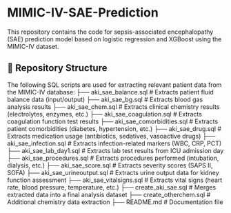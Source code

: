 # MIMIC-IV-SAE-Prediction
This repository contains the code for sepsis-associated encephalopathy (SAE) prediction model based on logistic regression and XGBoost using the MIMIC-IV dataset.

## 📂 Repository Structure
The following SQL scripts are used for extracting relevant patient data from the MIMIC-IV database:
├── aki_sae_balance.sql # Extracts patient fluid balance data (input/output) ├── aki_sae_bg.sql # Extracts blood gas analysis results ├── aki_sae_chem.sql # Extracts clinical chemistry results (electrolytes, enzymes, etc.) ├── aki_sae_coagulation.sql # Extracts coagulation function test results ├── aki_sae_comorbidities.sql # Extracts patient comorbidities (diabetes, hypertension, etc.) ├── aki_sae_drug.sql # Extracts medication usage (antibiotics, sedatives, vasoactive drugs) ├── aki_sae_infection.sql # Extracts infection-related markers (WBC, CRP, PCT) ├── aki_sae_lab_day1.sql # Extracts lab test results from ICU admission day ├── aki_sae_procedures.sql # Extracts procedures performed (intubation, dialysis, etc.) ├── aki_sae_score.sql # Extracts severity scores (SAPS II, SOFA) ├── aki_sae_urineoutput.sql # Extracts urine output data for kidney function assessment ├── aki_sae_vitalsigns.sql # Extracts vital signs (heart rate, blood pressure, temperature, etc.) ├── create_aki_sae.sql # Merges extracted data into a final analysis dataset ├── create_otherchem.sql # Additional chemistry data extraction ├── README.md # Documentation file
